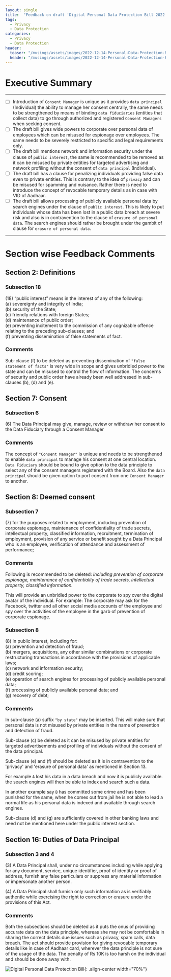 ```yaml
---
layout: single
title:  "Feedback on draft 'Digital Personal Data Protection Bill 2022'"
tags:
  - Privacy
  - Data Protection
categories:
  - Privacy
  - Data Protection
header:
  teaser: "/musings/assets/images/2022-12-14-Personal-Data-Protection-Bill.jpg"
  header: "/musings/assets/images/2022-12-14-Personal-Data-Protection-Bill.jpg"
---
```


# Executive Summary

---

- [ ]  Introduction of `Consent Manager` is unique as it provides `data principal` (Individual) the ability to manage her consent centrally, the same needs to be strengthened by means of binding `data fiduciaries` (entities that collect data) to go through authorized and registered `Consent Managers` when seeking consent.
- [ ]  The draft bill gives wide powers to corporate over personal data of employees which can be misused for espionage over employees. The same needs to be severely restricted to specific and legal requirements only.
- [ ]  The draft bill mentions network and information security under the clause of `public interest`, the same is recommended to be removed as it can be misused by private entities for targeted advertising and network profiling without the consent of `data principal` (Individual).
- [ ]  The draft bill has a clause for penalizing individuals providing false data even to private entities. This is contrary to the idea of `privacy` and can be misused for spamming and nuisance. Rather there is need to introduce the concept of revocable temporary details as in case with VID of Aadhaar.
- [ ]  The draft bill allows processing of publicly available personal data by search engines under the clause of `public interest`. This is likely to put individuals whose data has been lost in a public data breach at  severe risk and also is in contravention to the clause of `erasure of personal data`. The search engines should rather be brought under the gambit of clause for  `erasure of personal data`.

---
# Section wise Feedback Comments

## Section 2: Definitions

### Subsection 18

(18) “public interest” means in the interest of any of the following: <br>
(a) sovereignty and integrity of India; <br>
(b) security of the State; <br>
(c) friendly relations with foreign States; <br>
(d) maintenance of public order; <br>
(e) preventing incitement to the commission of any cognizable offence relating to
the preceding sub-clauses; and <br>
(f) preventing dissemination of false statements of fact.

### Comments

Sub-clause (f) to be deleted as preventing dissemination of `"false statement of facts"` is very wide in scope and gives unbridled power to the state and can be misused to control the flow of information. The concerns of security and public order have already been well addressed in sub-clauses (b), (d) and (e). 

## Section 7: Consent

### Subsection 6

(6) The Data Principal may give, manage, review or withdraw her consent to the Data
Fiduciary through a Consent Manager

### Comments

The concept of `"Consent Manager"` is unique and needs to be strengthened to enable `data principal` to manage his consent at one central location. `Data Fiduciary` should be bound to give option to the data principle to select any of the consent managers registered with the Board. Also the `data principal` should be given option to port consent from one `Consent Manager` to another. 

## Section 8: Deemed consent

### Subsection 7

(7) for the purposes related to employment, including prevention of corporate espionage,
maintenance of confidentiality of trade secrets, intellectual property, classified
information, recruitment, termination of employment, provision of any service or
benefit sought by a Data Principal who is an employee, verification of attendance and
assessment of performance;

### Comments

Following is recommended to be deleted: *including prevention of corporate espionage, maintenance of confidentiality of trade secrets, intellectual property, classified information.* 

This will provide an unbridled power to the corporate to spy over the digital avatar of the individual. For example: The corporate may ask for the Facebook, twitter and all other social media accounts of the employee and spy over the activities of the employee in the garb of prevention of corporate espionage.

### Subsection 8

(8) in public interest, including for: <br>
(a) prevention and detection of fraud; <br>
(b) mergers, acquisitions, any other similar combinations or corporate 
restructuring transactions in accordance with the provisions of applicable laws; <br>
(c) network and information security; <br>
(d) credit scoring; <br>
(e) operation of search engines for processing of publicly available personal data; <br>
(f) processing of publicly available personal data; and <br>
(g) recovery of debt;

### Comments

In sub-clause (a) suffix `"by state"` may be inserted. This will make sure that personal data is not misused by private entities in the name of prevention and detection of fraud.

Sub-clause (c) be deleted as it can be misused by private entities for targeted advertisements and profiling of individuals without the consent of the data principal.

Sub-clause (e) and (f) should be deleted as it is in contravention to the 'privacy' and 'erasure of personal data' as mentioned in Section 13. 

For example `A` lost his data in a data breach and now it is publicly available. the search engines will then be able to index and search such a data. 

In another example say `B` has committed some crime and has been punished for the same, when he comes out from jail he is not able to lead a normal life as his personal data is indexed and available through search engines.

Sub-clause (d) and (g) are sufficiently covered in other banking laws and need not be mentioned here under the public interest section.

## Section 16: Duties of Data Principal

### Subsection 3 and 4

(3) A Data Principal shall, under no circumstances including while applying for any
document, service, unique identifier, proof of identity or proof of address, furnish
any false particulars or suppress any material information or impersonate another
person.

(4) A Data Principal shall furnish only such information as is verifiably authentic while
exercising the right to correction or erasure under the provisions of this Act.

### Comments

Both the subsections should be deleted as it puts the onus of providing accurate data on the data principle, whereas she may not be comfortable in sharing the correct details due issues such as privacy, spam calls, data breach. The act should provide provision for giving revocable temporary details like in case of Aadhaar card, wherever the data principle is not sure of the usage of the data. The penalty of Rs 10K is too harsh on the individual and should be done away with.

![Digital Personal Data Protection Bill](/musings/assets/images/2022-12-14-Personal-Data-Protection-Bill.jpg){: .align-center width="70%"}